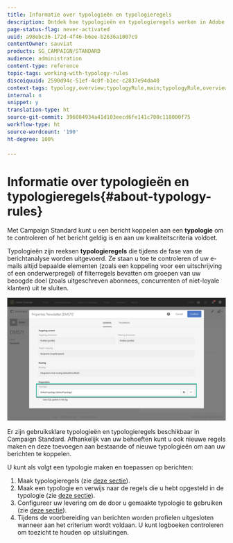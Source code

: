 ```yaml
---
title: Informatie over typologieën en typologieregels
description: Ontdek hoe typologieën en typologieregels werken in Adobe Campaign.
page-status-flag: never-activated
uuid: a98ebc36-172d-4f46-b6ee-b2636a1007c9
contentOwner: sauviat
products: SG_CAMPAIGN/STANDARD
audience: administration
content-type: reference
topic-tags: working-with-typology-rules
discoiquuid: 2590d94c-51ef-4c0f-b1ec-c2837e94da40
context-tags: typology,overview;typologyRule,main;typologyRule,overview
internal: n
snippet: y
translation-type: ht
source-git-commit: 396084934a41d103eecd6fe141c700c118000f75
workflow-type: ht
source-wordcount: '190'
ht-degree: 100%

---
```



# Informatie over typologieën en typologieregels{#about-typology-rules}

Met Campaign Standard kunt u een bericht koppelen aan een **typologie** om te controleren of het bericht geldig is en aan uw kwaliteitscriteria voldoet.

Typologieën zijn reeksen **typologieregels** die tijdens de fase van de berichtanalyse worden uitgevoerd. Ze staan u toe te controleren of uw e-mails altijd bepaalde elementen (zoals een koppeling voor een uitschrijving of een onderwerpregel) of filterregels bevatten om groepen van uw beoogde doel (zoals uitgeschreven abonnees, concurrenten of niet-loyale klanten) uit te sluiten.

![](assets/typology_messagelink.png)

Er zijn gebruiksklare typologieën en typologieregels beschikbaar in Campaign Standard. Afhankelijk van uw behoeften kunt u ook nieuwe regels maken en deze toevoegen aan bestaande of nieuwe typologieën om aan uw berichten te koppelen.

U kunt als volgt een typologie maken en toepassen op berichten:

1. Maak typologieregels (zie [deze sectie](../../sending/using/managing-typology-rules.md#creating-a-typology-rule)).
1. Maak een typologie en verwijs naar de regels die u hebt opgesteld in de typologie (zie [deze sectie](../../sending/using/managing-typologies.md#creating-a-typology)).
1. Configureer uw levering om de door u gemaakte typologie te gebruiken (zie [deze sectie](../../sending/using/managing-typologies.md#applying-typologies-to-messages)).
1. Tijdens de voorbereiding van berichten worden profielen uitgesloten wanneer aan het criterium wordt voldaan. U kunt logboeken controleren om toezicht te houden op uitsluitingen.
